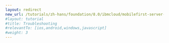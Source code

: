 ```yaml
---
layout: redirect
new_url: /tutorials/zh-hans/foundation/8.0/ibmcloud/mobilefirst-server-using-scripts/troubleshooting/
#layout: tutorial
#title: Troubleshooting
#relevantTo: [ios,android,windows,javascript]
#weight: 3
---
```


